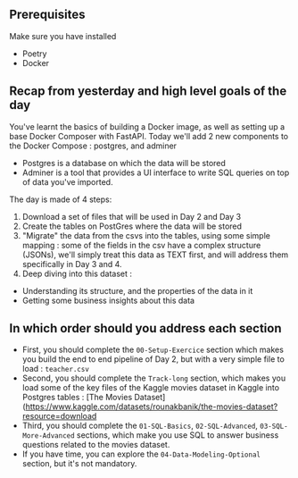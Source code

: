 ## Prerequisites

Make sure you have installed

- Poetry
- Docker

## Recap from yesterday and high level goals of the day

You've learnt the basics of building a Docker image, as well as setting up a base Docker Composer with FastAPI. Today we'll add 2 new components to the Docker Compose : postgres, and adminer
- Postgres is a database on which the data will be stored
- Adminer is a tool that provides a UI interface to write SQL queries on top of data you've imported.

The day is made of 4 steps:

1. Download a set of files that will be used in Day 2 and Day 3
2. Create the tables on PostGres where the data will be stored
3. "Migrate" the data from the csvs into the tables, using some simple mapping : some of the fields in the csv have a complex structure (JSONs), we'll simply treat this data as TEXT first, and will address them specifically in Day 3 and 4.
4. Deep diving into this dataset :
  - Understanding its structure, and the properties of the data in it
  - Getting some business insights about this data

## In which order should you address each section

- First, you should complete the `00-Setup-Exercice` section which makes you build the end to end pipeline of Day 2, but with a very simple file to load : `teacher.csv`
- Second, you should complete the `Track-long` section, which makes you load some of the key files of the Kaggle movies dataset in Kaggle into Postgres tables : [The Movies Dataset](https://www.kaggle.com/datasets/rounakbanik/the-movies-dataset?resource=download
- Third, you should complete the `01-SQL-Basics`, `02-SQL-Advanced`, `03-SQL-More-Advanced` sections, which make you use SQL to answer business questions related to the movies dataset.
- If you have time, you can explore the `04-Data-Modeling-Optional` section, but it's not mandatory.
